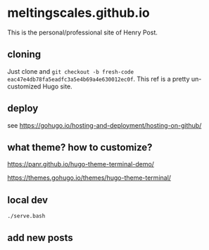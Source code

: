 # meltingscales.github.io

This is the personal/professional site of Henry Post.

## cloning

Just clone and `git checkout -b fresh-code eac47e4db78fa5eadfc3a5e4b69a4e630012ec0f`. This ref is a pretty un-customized Hugo site.

## deploy

see https://gohugo.io/hosting-and-deployment/hosting-on-github/

## what theme? how to customize?

https://panr.github.io/hugo-theme-terminal-demo/

https://themes.gohugo.io/themes/hugo-theme-terminal/

## local dev

```bash
./serve.bash
```

## add new posts
